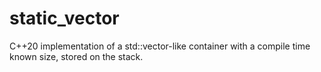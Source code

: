 # static_vector
C++20 implementation of a std::vector-like container with a compile time known size, stored on the stack.
